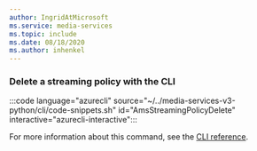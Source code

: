 ```yaml
---
author: IngridAtMicrosoft
ms.service: media-services 
ms.topic: include
ms.date: 08/18/2020
ms.author: inhenkel
---
```


### Delete a streaming policy with the CLI

:::code language="azurecli" source="~/../media-services-v3-python/cli/code-snippets.sh" id="AmsStreamingPolicyDelete" interactive="azurecli-interactive":::

For more information about this command, see the [CLI reference](/cli/azure/ams/streaming-policy?view=azure-cli-latest#az-ams-streaming-policy-delete).
